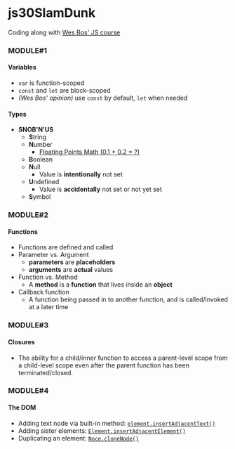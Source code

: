 # js30SlamDunk
Coding along with [Wes Bos' JS course](https://github.com/wesbos/beginner-javascript)

### MODULE#1
#### Variables
- `var` is function-scoped
- `const` and `let` are block-scoped
- *(Wes Bos' opinion)* use `const` by default, `let` when needed

#### Types
- **SNOB'N'US**
  - **S**tring
  - **N**umber
    - [Floating Points Math (0.1 + 0.2 = ?)](https://0.30000000000000004.com/)
  - **B**oolean
  - **N**ull
    - Value is **intentionally** not set
  - **U**ndefined
    - Value is **accidentally** not set or not yet set
  - **S**ymbol

### MODULE#2

#### Functions
- Functions are defined and called
- Parameter vs. Argument
  - **parameters** are **placeholders**
  - **arguments** are **actual** values
- Function vs. Method
  - A **method** is a **function** that lives inside an **object**
- Callback function
  - A function being passed in to another function, and is called/invoked at a later time

### MODULE#3

#### Closures
- The ability for a child/inner function to access a parent-level scope from a child-level scope even after the parent function has been terminated/closed.

### MODULE#4

#### The DOM
- Adding text node via built-in method: [`element.insertAdjacentText()`](https://developer.mozilla.org/en-US/docs/Web/API/Element/insertAdjacentText)
- Adding sister elements: [`Element.insertAdjacentElement()`](https://developer.mozilla.org/en-US/docs/Web/API/Element/insertAdjacentElement)
- Duplicating an element: [`Noce.cloneNode()`](https://developer.mozilla.org/en-US/docs/Web/API/Node/cloneNode)
